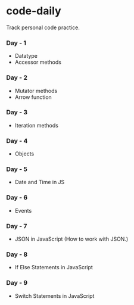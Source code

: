 # code-daily

Track personal code practice.

### Day - 1

- Datatype
- Accessor methods

### Day - 2

- Mutator methods
- Arrow function

### Day - 3

- Iteration methods

### Day - 4

- Objects

### Day - 5

- Date and Time in JS

### Day - 6

- Events

### Day - 7

- JSON in JavaScript (How to work with JSON.)

### Day - 8

- If Else Statements in JavaScript

### Day - 9

- Switch Statements in JavaScript
